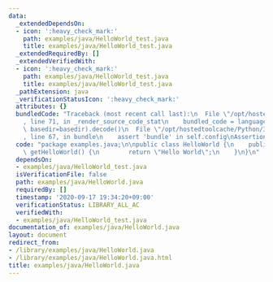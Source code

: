 ```yaml
---
data:
  _extendedDependsOn:
  - icon: ':heavy_check_mark:'
    path: examples/java/HelloWorld_test.java
    title: examples/java/HelloWorld_test.java
  _extendedRequiredBy: []
  _extendedVerifiedWith:
  - icon: ':heavy_check_mark:'
    path: examples/java/HelloWorld_test.java
    title: examples/java/HelloWorld_test.java
  _pathExtension: java
  _verificationStatusIcon: ':heavy_check_mark:'
  attributes: {}
  bundledCode: "Traceback (most recent call last):\n  File \"/opt/hostedtoolcache/Python/3.8.6/x64/lib/python3.8/site-packages/onlinejudge_verify/documentation/build.py\"\
    , line 71, in _render_source_code_stat\n    bundled_code = language.bundle(stat.path,\
    \ basedir=basedir).decode()\n  File \"/opt/hostedtoolcache/Python/3.8.6/x64/lib/python3.8/site-packages/onlinejudge_verify/languages/user_defined.py\"\
    , line 67, in bundle\n    assert 'bundle' in self.config\nAssertionError\n"
  code: "package examples.java;\n\npublic class HelloWorld {\n    public static String\
    \ getHelloWorld() {\n        return \"Hello World\";\n    }\n}\n"
  dependsOn:
  - examples/java/HelloWorld_test.java
  isVerificationFile: false
  path: examples/java/HelloWorld.java
  requiredBy: []
  timestamp: '2020-09-17 19:34:20+09:00'
  verificationStatus: LIBRARY_ALL_AC
  verifiedWith:
  - examples/java/HelloWorld_test.java
documentation_of: examples/java/HelloWorld.java
layout: document
redirect_from:
- /library/examples/java/HelloWorld.java
- /library/examples/java/HelloWorld.java.html
title: examples/java/HelloWorld.java
---
```

